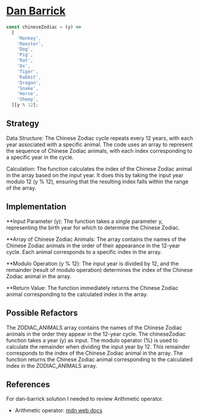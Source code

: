 # [Dan Barrick](https://edabit.com/challenge/8xAvdyphm83tzKCKt)

```js
const chineseZodiac = (y) =>
  [
    'Monkey',
    'Rooster',
    'Dog',
    'Pig',
    'Rat',
    'Ox',
    'Tiger',
    'Rabbit',
    'Dragon',
    'Snake',
    'Horse',
    'Sheep',
  ][y % 12];
```

## Strategy

Data Structure: The Chinese Zodiac cycle repeats every 12 years, with each year
associated with a specific animal. The code uses an array to represent the
sequence of Chinese Zodiac animals, with each index corresponding to a specific
year in the cycle.

Calculation: The function calculates the index of the Chinese Zodiac animal in
the array based on the input year. It does this by taking the input year modulo
12 (y % 12), ensuring that the resulting index falls within the range of the
array.

## Implementation

\*\*Input Parameter (y): The function takes a single parameter y, representing
the birth year for which to determine the Chinese Zodiac.

\*\*Array of Chinese Zodiac Animals: The array contains the names of the Chinese
Zodiac animals in the order of their appearance in the 12-year cycle. Each
animal corresponds to a specific index in the array.

\*\*Modulo Operation (y % 12): The input year is divided by 12, and the
remainder (result of modulo operation) determines the index of the Chinese
Zodiac animal in the array.

\*\*Return Value: The function immediately returns the Chinese Zodiac animal
corresponding to the calculated index in the array.

## Possible Refactors

The ZODIAC_ANIMALS array contains the names of the Chinese Zodiac animals in the
order they appear in the 12-year cycle. The chineseZodiac function takes a year
(y) as input. The modulo operator (%) is used to calculate the remainder when
dividing the input year by 12. This remainder corresponds to the index of the
Chinese Zodiac animal in the array. The function returns the Chinese Zodiac
animal corresponding to the calculated index in the ZODIAC_ANIMALS array.

## References

For dan-barrick solution I needed to review Arithmetic operator.

- Arithmetic operator:
  [mdn web docs](https://developer.mozilla.org/en-US/docs/Web/JavaScript/Guide/Expressions_and_Operators)
